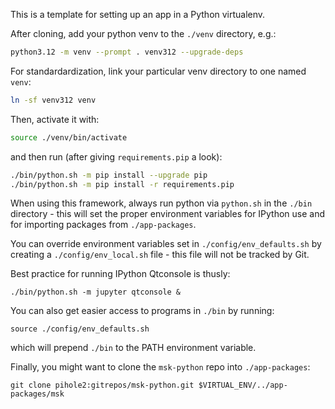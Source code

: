 This is a template for setting up an app in a Python virtualenv.

After cloning, add your python venv to the `./venv` directory, e.g.:

```bash
python3.12 -m venv --prompt . venv312 --upgrade-deps
```

For standardardization, link your particular venv directory to one named `venv`:

```bash
ln -sf venv312 venv
```

Then, activate it with:

```bash
source ./venv/bin/activate
```

and then run (after giving `requirements.pip` a look):

```bash
./bin/python.sh -m pip install --upgrade pip
./bin/python.sh -m pip install -r requirements.pip
```

When using this framework, always run python via `python.sh` in the
`./bin` directory - this will set the proper environment variables
for IPython use and for importing packages from `./app-packages`.

You can override environment variables set in `./config/env_defaults.sh`
by creating a `./config/env_local.sh` file - this file will not be
tracked by Git.

Best practice for running IPython Qtconsole is thusly:
```
./bin/python.sh -m jupyter qtconsole &
```

You can also get easier access to programs in `./bin` by running:
```
source ./config/env_defaults.sh
```
which will prepend `./bin` to the PATH environment variable.

Finally, you might want to clone the `msk-python` repo into `./app-packages`:
```
git clone pihole2:gitrepos/msk-python.git $VIRTUAL_ENV/../app-packages/msk
```

